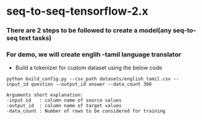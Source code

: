 # seq-to-seq-tensorflow-2.x





### There are 2 steps to be followed to create a model(any seq-to-seq text tasks)
### For demo, we will create englih -tamil language translator

* Build a tokenizer for custom dataset using the below code
```
python build_config.py --csv_path datasets/english_tamil.csv --input_id question --output_id answer --data_count 300

Arguments short explanation:
-input id   : column name of source values
-output_id  : column name of target values
-data_count : Number of rows to be considered for training

```
